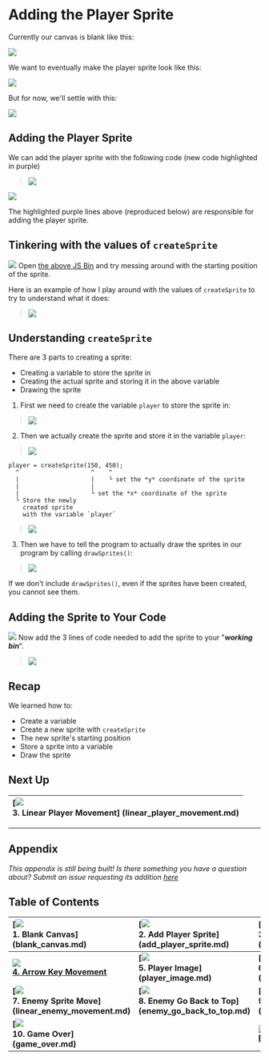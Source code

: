 # Adding the Player Sprite

Currently our canvas is blank like this:

![](img/sq_1_blank_canvas.png)

We want to eventually make the player sprite look like this:

![](img/sq_5_player_image.gif)

But for now, we'll settle with this:

![](img/sq_2_add_player_sprite.png)

## Adding the Player Sprite

We can add the player sprite with the following code (new code highlighted in
purple)

> [![](img/2_js_bin_screenshot.png)](http://jsbin.com/qiyuno/14/edit?js,output)

[![](img/open_in_js_bin.png)](http://jsbin.com/qiyuno/14/edit?js,output)

The highlighted purple lines above (reproduced below) are responsible for adding
the player sprite.

## Tinkering with the values of `createSprite`

![](img/checkmark.png) Open [the above JS Bin](http://jsbin.com/qiyuno/14/edit?js,output) and try messing around with the starting position of the sprite.

Here is an example of how I play around with the values of `createSprite` to try
to understand what it does:

> ![](img/2_messing_around_with_starting_position.gif)

## Understanding `createSprite`

There are 3 parts to creating a sprite:

* Creating a variable to store the sprite in
* Creating the actual sprite and storing it in the above variable
* Drawing the sprite

1. First we need to create the variable `player` to store the sprite in:

> ![](img/2_variable.png)

2. Then we actually create the sprite and store it in the variable `player`:

> ![](img/2_create_sprite.png)

```
player = createSprite(150, 450);
  ^                    ^    ^
  |                    |    └ set the *y* coordinate of the sprite
  |                    |
  |                    └ set the *x* coordinate of the sprite
  └ Store the newly
    created sprite
    with the variable `player`
```

> ![](img/t2_sprite_position.png)

3. Then we have to tell the program to actually draw the sprites in our program
by calling `drawSprites()`:

> ![](img/2_draw_sprites.png)

If we don't include `drawSprites()`, even if the sprites have been created, you
cannot see them.

## Adding the Sprite to Your Code

![](img/checkmark.png) Now add the 3 lines of code needed to add the sprite to
your "_**working bin**_".

> ![](img/t2_add_code.gif)

## Recap

We learned how to:

- Create a variable
- Create a new sprite with `createSprite`
- The new sprite's starting position
- Store a sprite into a variable
- Draw the sprite

## Next Up

| **[![](img/sq_3_linear_player_movement.gif)  <br> 3. Linear Player Movement] (linear_player_movement.md)**    |
|:--------------------------------------------------------------------------------------------------------------|

--------------------------------------------------------------------------------

## Appendix

_This appendix is still being built! Is there something you have a question
about? Submit an issue requesting its addition
[here](https://github.com/hackedu/hackedu/issues)_


<!--

Commented this out because it's not good enough yet.

I want to leave it in the comments because it has some work done on it

## Appendix

### Documentation ![](img/documentation.png)

#### [p5.js Play Documentation](http://p5play.molleindustria.org/docs/index.html)

- [`createSprite(150, 450)`]
(http://p5play.molleindustria.org/docs/classes/p5.play.html#method-createSprite)

#### Understanding the Computer Science Component  ![](img/computer_science.png)

```
This section goes over some of the fundamental programming concepts, you can
feel free to skip this section if you like.
```

In order for a program to remember something, we must use a variable to remember
it. And so we create the `player` variable to remember the player sprite.

> ![](img/2_variable.png)

`createSprite is a function` functions have 3 components

- inputs
- actions
- output

... -->

## Table of Contents

| **[![](img/sq_1_blank_canvas.png)          <br> 1.  Blank Canvas]      (blank_canvas.md)**          | **[![](img/sq_2_add_player_sprite.png)    <br> 2. Add Player Sprite]    (add_player_sprite.md)**    | **[![](img/sq_3_linear_player_movement.gif)  <br> 3. Linear Player Movement] (linear_player_movement.md)** |
|:----------------------------------------------------------------------------------------------------|:----------------------------------------------------------------------------------------------------|:-----------------------------------------------------------------------------------------------------------|
| **[![](img/sq_4_arrow_key_movement.gif)    <br> 4.  Arrow Key Movement](arrow_key_movement.md)**    | **[![](img/sq_5_player_image.gif)         <br> 5. Player Image]         (player_image.md)**         | **[![](img/sq_6_add_enemy_sprite.gif)        <br> 6. Add Enemy Sprite]       (add_enemy_sprite.md)**       |
| **[![](img/sq_7_linear_enemy_movement.gif) <br> 7.  Enemy Sprite Move] (linear_enemy_movement.md)** | **[![](img/sq_8_enemy_go_back_to_top.gif) <br> 8. Enemy Go Back to Top] (enemy_go_back_to_top.md)** | **[![](img/sq_9_random_enemy_position.gif)   <br> 9. Random Enemy Position]  (random_enemy_position.md)**  |
| **[![](img/sq_10_game_over.gif)            <br> 10. Game Over]         (game_over.md)**             |                                                                                                     | **[![](img/readme.png) <br> Back to the README.md](README.md)**                                            |
